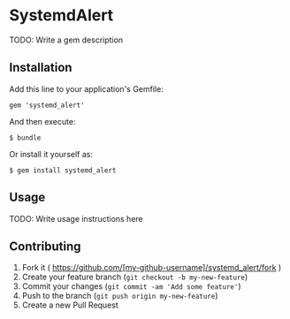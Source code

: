 # SystemdAlert

TODO: Write a gem description

## Installation

Add this line to your application's Gemfile:

    gem 'systemd_alert'

And then execute:

    $ bundle

Or install it yourself as:

    $ gem install systemd_alert

## Usage

TODO: Write usage instructions here

## Contributing

1. Fork it ( https://github.com/[my-github-username]/systemd_alert/fork )
2. Create your feature branch (`git checkout -b my-new-feature`)
3. Commit your changes (`git commit -am 'Add some feature'`)
4. Push to the branch (`git push origin my-new-feature`)
5. Create a new Pull Request
